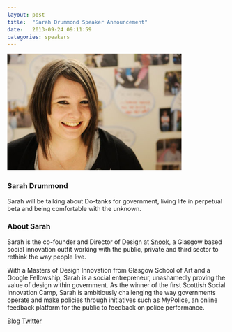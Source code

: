 ```yaml
---
layout: post
title:  "Sarah Drummond Speaker Announcement"
date:   2013-09-24 09:11:59
categories: speakers
---
```

 

<img src="/assets/img/nlconf/sarah.jpg" class="pull-right img-thumbnail fiddy" />

### Sarah Drummond

<p class="lead"> 
Sarah will be talking about Do-tanks for government, living life in perpetual beta and being comfortable with the unknown.  </p>

### About Sarah

<p class="lead">Sarah is the co-founder and Director of Design at <a href="http://wearesnook.com/snook/">Snook</a>, a Glasgow based social innovation outfit working with the public, private and third sector to rethink the way people live.</p>

With a Masters of Design Innovation from Glasgow School of Art and a Google Fellowship, Sarah is a social entrepreneur, unashamedly proving the value of design within government.  As the winner of the first Scottish Social Innovation Camp, Sarah is ambitiously challenging the way governments operate and make policies through initiatives such as MyPolice, an online feedback platform for the public to feedback on police performance.
 
[Blog](http://sarahdrummond.wordpress.com) 
[Twitter](https://twitter.com/rufflemuffin)